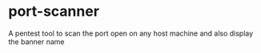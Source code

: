 # port-scanner
A pentest tool to scan the port open on any host machine and also display the banner name
